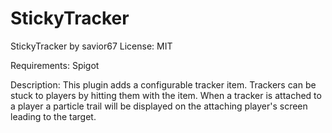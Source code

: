 # StickyTracker
StickyTracker by savior67
License: 
MIT 

Requirements:
Spigot

Description:
This plugin adds a configurable tracker item. Trackers can be stuck to players by hitting them with the item. When a tracker is attached to a player a particle trail will be displayed on the attaching player's screen leading to the target.
